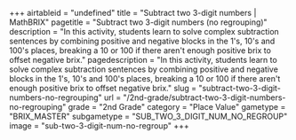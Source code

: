 +++
airtableid = "undefined"
title = "Subtract two 3-digit numbers | MathBRIX"
pagetitle = "Subtract two 3-digit numbers (no regrouping)"
description = "In this activity, students learn to solve complex subtraction sentences by combining positive and negative blocks in the 1's, 10's and 100's places, breaking a 10 or 100 if there aren't enough positive brix to offset negative brix."
pagedescription = "In this activity, students learn to solve complex subtraction sentences by combining positive and negative blocks in the 1's, 10's and 100's places, breaking a 10 or 100 if there aren't enough positive brix to offset negative brix."
slug = "subtract-two-3-digit-numbers-no-regrouping"
url = "/2nd-grade/subtract-two-3-digit-numbers-no-regrouping"
grade = "2nd Grade"
category = "Place Value"
gametype = "BRIX_MASTER"
subgametype = "SUB_TWO_3_DIGIT_NUM_NO_REGROUP"
image = "sub-two-3-digit-num-no-regroup"
+++
